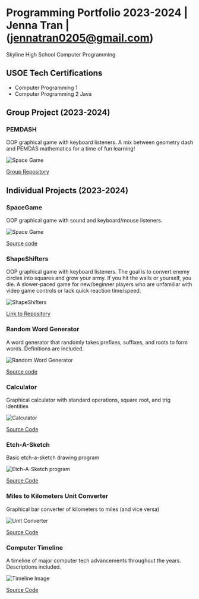 # Programming Portfolio 2023-2024 | Jenna Tran | (jennatran0205@gmail.com)
Skyline High School Computer Programming

## USOE Tech Certifications
* Computer Programming 1
* Computer Programming 2 Java
  
## Group Project (2023-2024)
### PEMDASH
OOP graphical game with keyboard listeners. A mix between geometry dash and PEMDAS mathematics for a time of fun learning!

![Space Game](https://github.com/olmpyia/GroupProject/blob/main/images/(MM)startscreen.png?raw=true)

[Group Repository](https://github.com/olmpyia/GroupProject)

## Individual Projects (2023-2024)

### SpaceGame
OOP graphical game with sound and keyboard/mouse listeners.

![Space Game](https://github.com/eebic/ProgrammingPortfolio/blob/main/images/spaceship.png?raw=true)

[Source code](https://github.com/eebic/programmingportfolio/blob/main/src/SpaceGame.zip)

### ShapeShifters
OOP graphical game with keyboard listeners. The goal is to convert enemy circles into squares and grow your army. If you hit the walls or yourself, you die. A slower-paced game for new/beginner players who are unfamiliar with video game controls or lack quick reaction time/speed.

![ShapeShifters]()

[Link to Repository](https://github.com/eebic/ShapeShifters)

### Random Word Generator
A word generator that randomly takes prefixes, suffixes, and roots to form words. Definitions are included.

![Random Word Generator](https://github.com/eebic/ProgrammingPortfolio/blob/main/images/RandomWordGenerator.png?raw=true)

[Source code](https://github.com/eebic/programmingportfolio/blob/main/src/RandomWorkGenerator.java.zip)

### Calculator
Graphical calculator with standard operations, square root, and trig identities

![Calculator](https://github.com/eebic/ProgrammingPortfolio/blob/main/images/calculator.png?raw=true)

[Source Code](https://github.com/eebic/programmingportfolio/blob/main/src/Calculator.zip)

### Etch-A-Sketch
Basic etch-a-sketch drawing program

![Etch-A-Sketch program](https://github.com/eebic/ProgrammingPortfolio/blob/main/images/line-000403.png?raw=true)

[Source Code](https://github.com/eebic/programmingportfolio/blob/main/src/EtchASketch.pde.zip)

### Miles to Kilometers Unit Converter
Graphical bar converter of kilometers to miles (and vice versa)

![Unit Converter](https://github.com/eebic/ProgrammingPortfolio/blob/main/images/converter.png?raw=true)

[Source Code](https://github.com/eebic/programmingportfolio/blob/main/src/Converter.pde.zip)

### Computer Timeline
A timeline of major computer tech advancements throughout the years. Descriptions included.

![Timeline Image](https://github.com/eebic/ProgrammingPortfolio/blob/main/images/timeline.png?raw=true)

[Source Code](https://github.com/eebic/programmingportfolio/blob/main/src/Timeline.zip)
